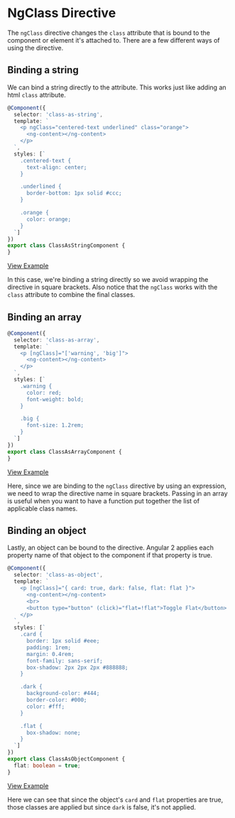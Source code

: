 # NgClass Directive

The `ngClass` directive changes the `class` attribute that is bound to the component or element it's attached to. There are a few different ways of using the directive.

## Binding a string

We can bind a string directly to the attribute. This works just like adding an html `class` attribute.

```typescript
@Component({
  selector: 'class-as-string',
  template: `
    <p ngClass="centered-text underlined" class="orange">
      <ng-content></ng-content>
    </p>
  `,
  styles: [`
    .centered-text {
      text-align: center;
    }

    .underlined {
      border-bottom: 1px solid #ccc;
    }

    .orange {
      color: orange;
    }
  `]
})
export class ClassAsStringComponent {
}
```

[View Example](https://plnkr.co/edit/uYihwapmBxNaqGDeawwS?p=preview)

In this case, we're binding a string directly so we avoid wrapping the directive in square brackets. Also notice that the `ngClass` works with the `class` attribute to combine the final classes.

## Binding an array

```typescript
@Component({
  selector: 'class-as-array',
  template: `
    <p [ngClass]="['warning', 'big']">
      <ng-content></ng-content>
    </p>
  `,
  styles: [`
    .warning {
      color: red;
      font-weight: bold;
    }

    .big {
      font-size: 1.2rem;
    }
  `]
})
export class ClassAsArrayComponent {
}
```

[View Example](https://plnkr.co/edit/uYihwapmBxNaqGDeawwS?p=preview)

Here, since we are binding to the `ngClass` directive by using an expression, we need to wrap the directive name in square brackets. Passing in an array is useful when you want to have a function put together the list of applicable class names.

## Binding an object

Lastly, an object can be bound to the directive. Angular 2 applies each property name of that object to the component if that property is true.

```typescript
@Component({
  selector: 'class-as-object',
  template: `
    <p [ngClass]="{ card: true, dark: false, flat: flat }">
      <ng-content></ng-content>
      <br>
      <button type="button" (click)="flat=!flat">Toggle Flat</button>
    </p>
  `,
  styles: [`
    .card {
      border: 1px solid #eee;
      padding: 1rem;
      margin: 0.4rem;
      font-family: sans-serif;
      box-shadow: 2px 2px 2px #888888;
    }

    .dark {
      background-color: #444;
      border-color: #000;
      color: #fff;
    }

    .flat {
      box-shadow: none;
    }
  `]
})
export class ClassAsObjectComponent {
  flat: boolean = true;
}
```

[View Example](https://plnkr.co/edit/b6E2CU?p=preview)

Here we can see that since the object's `card` and `flat` properties are true, those classes are applied but since `dark` is false, it's not applied.
